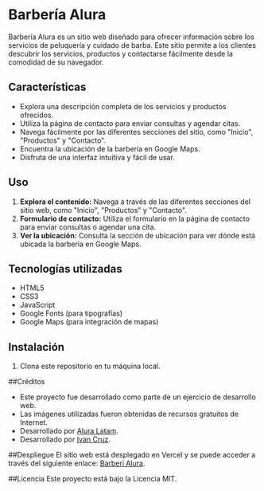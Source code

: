 # Barbería Alura

Barbería Alura es un sitio web diseñado para ofrecer información sobre los servicios de peluquería y cuidado de barba. Este sitio permite a los clientes descubrir los servicios, productos y contactarse fácilmente desde la comodidad de su navegador.

## Características

- Explora una descripción completa de los servicios y productos ofrecidos.
- Utiliza la página de contacto para enviar consultas y agendar citas.
- Navega fácilmente por las diferentes secciones del sitio, como "Inicio", "Productos" y "Contacto".
- Encuentra la ubicación de la barbería en Google Maps.
- Disfruta de una interfaz intuitiva y fácil de usar.

## Uso

1. **Explora el contenido:** Navega a través de las diferentes secciones del sitio web, como "Inicio", "Productos" y "Contacto".
2. **Formulario de contacto:** Utiliza el formulario en la página de contacto para enviar consultas o agendar una cita.
3. **Ver la ubicación:** Consulta la sección de ubicación para ver dónde está ubicada la barbería en Google Maps.

## Tecnologías utilizadas

- HTML5
- CSS3
- JavaScript
- Google Fonts (para tipografías)
- Google Maps (para integración de mapas)

## Instalación

1. Clona este repositorio en tu máquina local.
   
##Créditos
- Este proyecto fue desarrollado como parte de un ejercicio de desarrollo web.
- Las imágenes utilizadas fueron obtenidas de recursos gratuitos de Internet.
- Desarrollado por [Alura Latam](https://www.linkedin.com/company/alura-latam/).
- Desarrollado por [Ivan Cruz](https://www.linkedin.com/in/ivan-cruz-1906mx/).

##Despliegue
El sitio web está desplegado en Vercel y se puede acceder a través del siguiente enlace: [Barberi Alura](https://barberia-alura-gilt.vercel.app/).

##Licencia
Este proyecto está bajo la Licencia MIT.


